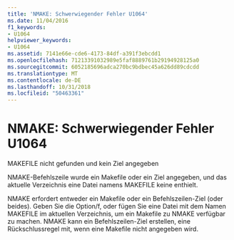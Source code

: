 ```yaml
---
title: 'NMAKE: Schwerwiegender Fehler U1064'
ms.date: 11/04/2016
f1_keywords:
- U1064
helpviewer_keywords:
- U1064
ms.assetid: 7141e66e-cde6-4173-84df-a391f3ebcdd1
ms.openlocfilehash: 71213391032989e5faf8889761b29194928125a0
ms.sourcegitcommit: 6052185696adca270bc9bdbec45a626dd89cdcdd
ms.translationtype: MT
ms.contentlocale: de-DE
ms.lasthandoff: 10/31/2018
ms.locfileid: "50463361"
---
```

# <a name="nmake-fatal-error-u1064"></a>NMAKE: Schwerwiegender Fehler U1064

MAKEFILE nicht gefunden und kein Ziel angegeben

NMAKE-Befehlszeile wurde ein Makefile oder ein Ziel angegeben, und das aktuelle Verzeichnis eine Datei namens MAKEFILE keine enthielt.

NMAKE erfordert entweder ein Makefile oder ein Befehlszeilen-Ziel (oder beides). Geben Sie die Option/f, oder fügen Sie eine Datei mit dem Namen MAKEFILE im aktuellen Verzeichnis, um ein Makefile zu NMAKE verfügbar zu machen. NMAKE kann ein Befehlszeilen-Ziel erstellen, eine Rückschlussregel mit, wenn eine Makefile nicht angegeben wird.